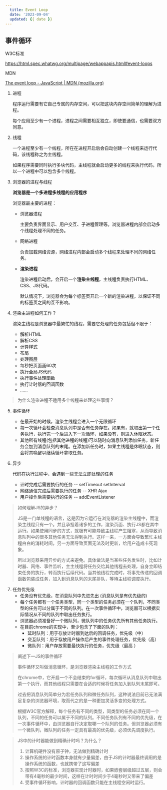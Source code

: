 ```yaml
---
  title: Event Loop
  date: '2023-09-04'
  updated: {{ date }}
---
```

## 事件循环

W3C标准

https://html.spec.whatwg.org/multipage/webappapis.html#event-loops

MDN

[The event loop - JavaScript | MDN (mozilla.org)](https://developer.mozilla.org/en-US/docs/Web/JavaScript/Event_loop)

1. 进程

   程序运行需要有它自己专属的内存空间，可以把这块内存空间简单的理解为进程。

   每个应用至少有一个进程，进程之间需要相互独立，即使要通信，也需要双方同意。

2. 线程

   一个进程至少有一个线程，所在在进程开启后会自动创建一个线程来运行代码，该线程称之为主线程。

   如果程序需要同时执行多块代码，主线程就会启动更多的线程来执行代码，所以一个进程中可以包含多个线程。

3. 浏览器的进程与线程

   **浏览器是一个多进程多线程的应用程序**

   浏览器最主要的进程：

   - 浏览器进程

     主要负责界面显示、用户交互、子进程管理等。浏览器进程内部会启动多个线程处理不同的任务。

   - 网络进程

     负责加载网络资源，网络进程内部会启动多个线程来处理不同的网络任务。

   - **渲染进程**

     渲染进程启动后，会开启一个**渲染主线程**，主线程负责执行HTML、CSS、JS代码。

     默认情况下，浏览器会为每个标签页开启一个新的渲染进程，以保证不同的标签页之间的互不影响。

4. 渲染主进程如何工作？

   渲染主线程是浏览器中最繁忙的线程，需要它处理的任务包括但不限于：

   - 解析HTML
   - 解析CSS
   - 计算样式
   - 布局
   - 处理图层
   - 每秒把页面画60次
   - 执行全局JS代码
   - 执行事件处理函数
   - 执行计时器的回调函数
   - ......

> 为什么渲染进程不适用多个线程来处理这些事情？

5. 事件循环

   - 在最开始的时候，渲染主线程会进入一个无限循环
   - 每一次循环会检查消息队列中是否有任务存在。如果有，就取出第一个任务执行，执行完一个后进入下一次循环，如果没有，则进入休眠状态。
   - 其他所有线程(包括其他进程的线程)可以随时向消息队列添加任务。新任务会加到消息队列的末尾。在添加新任务时，如果主线程是休眠状态，则会将其唤醒以继续循环拿取任务。

6. 异步

   代码在执行过程中，会遇到一些无法立即处理的任务

   - 计时完成后需要执行的任务 -- setTimeout setInterval
   - 网络通信完成后需要执行的任务 -- XHR Ajax
   - 用户操作后需要执行的任务 -- addEventListener

> 如何理解JS的异步？
>
> JS是一门单线程的语言，这是因为它运行在浏览器的渲染主线程中，而渲染主线程只有一个。并且承担着诸多的工作，渲染页面、执行JS都在其中运行。如果使用同步的方式，就极有可能导致主线程产生阻塞，从而导致消息队列中的很多其他任务无法得到执行。这样一来，一方面会导致繁忙主线程白白的消耗时间，另一方面导致页面无法及时更新，给用户造成卡死现象。
>
> 所以浏览器采用异步的方式来避免。具体做法是当某些任务发生时，比如计时器、网络、事件监听，主主线程将任务交给其他线程去处理，自身立即结束任务的执行，转而执行后续代码。当其他线程完成时，将事先传递的回调函数包装成任务，加入到消息队列的末尾排队，等待主线程调度执行。

7. 任务优先级
   - 任务没有优先级，在消息队列中先进先出 (消息队列是有优先级的)
   - 每个任务都有一个任务类型，同一个类型的任务必须在一个队列，不同类型的任务可以分属于不同的队列。在一次事件循环中，浏览器可以根据实际情况从不同的队列中取出任务执行。
   - 浏览器必须准备好一个微队列，微队列中的任务优先所有其他任务执行。
   - 在目前chrome的实现中，至少包含了下面的队列：
     - 延时队列：用于存放计时器到达后的回调任务，优先级（中）
     - 交互队列：用于存放用户操作后产生的事件处理任务，优先级（高）
     - 微队列：用户存放需要最快执行的任务，优先级（最高 ）

> 阐述下一JS的事件循环
>
> 事件循环又叫做消息循环，是浏览器渲染主线程的工作方式
>
> 在chrome中，它开启一个不会结束的for循环，每次循环从消息队列中取出第一个执行，而其他线程只需要在合适的时候将任务加入到队列末尾即可。
>
> 过去把消息队列简单分为宏任务队列和微任务队列，这种说法目前已无法满足复杂的浏览器环境，取而代之的是一种更加灵活多变的处理方式。
>
> 根据W3C官方解释，每个任务有不同的类型，同类型的任务必须在同一个队列，不同的任务可以属于不同的队列。不同任务队列有不同的优先级，在一次事件循环中，由浏览器自行决定取哪一个队列的任务。但浏览器必须有一个微队列，微队列的任务一定具有最高的优先级，必须优先调度执行。

> JS中的计时器能做到精确计时吗？为什么？
>
> 1. 计算机硬件没有原子钟，无法做到精确计时
> 2. 操作系统的计时函数本身就有少量偏差，由于JS的计时器最终调用的是操作系统的函数，也就携带了这写偏差
> 3. 按照W3C的标准，浏览器实现计时器时，如果嵌套层级超过五层，则会带有4毫秒的最少时间，这样在计时时间少于4毫秒时又带来了偏差
> 4. 受事件循环影响，计时器的回调函数只能在主线程空闲时运行。